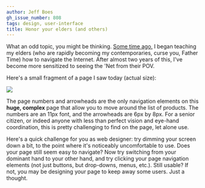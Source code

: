 ```yaml
---
author: Jeff Boes
gh_issue_number: 808
tags: design, user-interface
title: Honor your elders (and others)
---
```




What an odd topic, you might be thinking. [Some time ago,](http://blog.endpoint.com/2011/06/seniornet.html) I began teaching my elders (who are rapidly becoming my contemporaries, curse you, Father Time) how to navigate the Internet. After almost two years of this, I've become more sensitized to seeing the 'Net from their POV.

Here's a small fragment of a page I saw today (actual size):

<a href="/blog/2013/05/24/honor-your-elders-and-others/image-0-big.png" imageanchor="1"><img border="0" src="/blog/2013/05/24/honor-your-elders-and-others/image-0.png"/></a>

The page numbers and arrowheads are the only navigation elements on this **huge, complex** page that allow you to move around the list of products. The numbers are an 11px font, and the arrowheads are 6px by 8px. For a senior citizen, or indeed anyone with less than perfect vision and eye-hand coordination, this is pretty challenging to find on the page, let alone use.

Here's a quick challenge for you as web designer: try dimming your screen down a bit, to the point where it's noticeably uncomfortable to use. Does your page still seem easy to navigate? Now try switching from your dominant hand to your other hand, and try clicking your page navigation elements (not just buttons, but drop-downs, menus, etc.). Still usable? If not, you may be designing your page to keep away some users. Just a thought.


